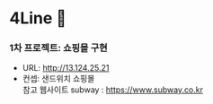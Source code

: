 # 4Line 🥪

### 1차 프로젝트: 쇼핑몰 구현
- URL: http://13.124.25.21
- 컨셉: 샌드위치 쇼핑몰
<br>참고 웹사이트 subway :  https://www.subway.co.kr


 
 
